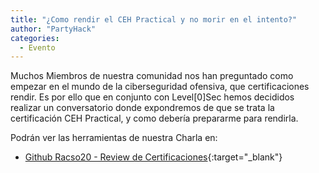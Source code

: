 ```yaml
---
title: "¿Como rendir el CEH Practical y no morir en el intento?"
author: "PartyHack"
categories:
  - Evento
---
```



Muchos Miembros de nuestra comunidad nos han preguntado como empezar en el mundo de la ciberseguridad ofensiva, que certificaciones rendir. Es por ello que en conjunto con Level[0]Sec hemos decididos realizar un conversatorio donde expondremos de que se trata la certificación CEH Practical, y como debería prepararme para rendirla.

Podrán ver las herramientas de nuestra Charla en:
- [Github Racso20 - Review de Certificaciones](https://github.com/Racso20/Review-de-Certificaciones){:target="_blank"}

